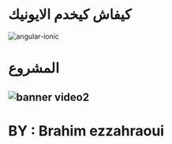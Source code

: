 # كيفاش كيخدم الايونيك
![angular-ionic](https://user-images.githubusercontent.com/74277008/100371919-ca7d1a00-3008-11eb-8ba5-b50e3fbe1280.jpg)
# المشروع 
![banner video2](https://user-images.githubusercontent.com/74277008/100372138-1a5be100-3009-11eb-9b0b-6f5ee5f32fb2.png)
--------------------------------------------------------------------------------------------------------------
# BY : Brahim ezzahraoui
